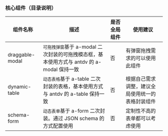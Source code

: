 ### 核心组件（目录说明）

| 组件名称 | 描述 | 是否全局组件 | 使用建议 |
| --- | --- | --- | --- |
| draggable-modal | `可拖拽弹窗`基于 a-modal 二次封装的可拖拽模态框，基本使用方式与 antdv 的 a-modal 保持一致 | 否 | 有弹窗拖拽需求的可以使用此组件 |
| dynamic-table | `动态表格`基于 a-table 二次封装的表格，基本使用方式与 antdv 的 a-table 保持一致 | 否 | 根据自己需求调整，建议全局使用统一的表格封装组件 |
| schema-form | `动态表单`基于 a-form 二次封装。通过 JSON schema 的方式配置使用 | 否 | 定制性不高的表单都可以考虑使用 |
